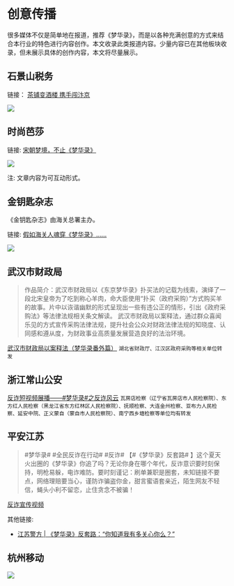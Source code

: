 # 创意传播

很多媒体不仅是简单地在报道，推荐《梦华录》，而是以各种充满创意的方式来结合本行业的特色进行内容创作。本文收录此类报道内容。少量内容已在其他板块收录，但未展示具体的创作内容，本文将尽量展示。


## 石景山税务

链接： [茶铺变酒楼 携手闯汴京](https://mp.weixin.qq.com/s/yV95ajynswN5qDxAq4A9bQ)

![](/image/discuss/daily/shuiwu.jpg)


## 时尚芭莎

链接: [宋朝梦境，不止《梦华录》](https://mp.weixin.qq.com/s/_QWPeP440FCbqoFn6jS7iw)

![](/image/discuss/daily/basha.png)

注: 文章内容为可互动形式。


## 金钥匙杂志

《金钥匙杂志》由海关总署主办。

链接: [假如海关人魂穿《梦华录》……](https://mp.weixin.qq.com/s/sXmkrbjJAam_8eReqX5uNw)

![](/image/discuss/daily/gu.png)


## 武汉市财政局

> 作品简介：武汉市财政局以《东京梦华录》扑买法的记载为线索，演绎了一段北宋皇帝为了吃到称心羊肉，命大臣使用“扑买（政府采购）”方式购买羊的故事。片中以诙谐幽默的形式呈现出一些有违公正的情形，引出《政府采购法》等法律法规相关条文解读。
> 武汉市财政局以案释法，通过群众喜闻乐见的方式宣传采购法律法规，提升社会公众对财政法律法规的知晓度、认同感和遵从度，为财政事业高质量发展营造良好的法治环境。


[武汉市财政局以案释法（梦华录番外篇）](http://czj.wuhan.gov.cn/ZTZL/CZPFZL/202210/t20221028_2077765.html) `湖北省财政厅、江汉区政府采购等相关单位转发`

## 浙江常山公安

[反诈短视频展播——#梦华录#之反诈风云](https://m.weibo.cn/2234300122/4805270977119050) `瓦房店检察（辽宁省瓦房店市人民检察院）、东方红人民检察（黑龙江省东方红林区人民检察院）、抚顺检察、大连金州检察、亚布力人民检察、延安中院、正义蒙自（蒙自市人民检察院）、南宁西乡塘检察等单位均有转发`


## 平安江苏

> #梦华录# #全民反诈在行动# #反诈# 【#《梦华录》反套路# 】这个夏天火出圈的《梦华录》你追了吗？无论你身在哪个年代，反诈意识要时刻保持，明枪易躲，电诈难防。要时刻谨记：刷单兼职是圈套，未知链接不要点，网络理赔要当心，谨防诈骗盗你金，甜言蜜语套亲近，陌生网友不轻信，蝇头小利不留恋，止住贪念不被骗！

[反诈宣传视频](https://weibo.com/1935167034/LBY4qC7xT)

其他链接:

* [江苏警方 | 《梦华录》反套路：“你知道我有多关心你么？”](https://mp.weixin.qq.com/s/figZDq5JA-HXg9x_w4sizQ)



## 杭州移动

![](/image/discuss/other/hangzhouyidong.png)
